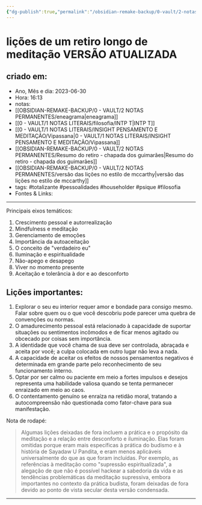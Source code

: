 ```yaml
---
{"dg-publish":true,"permalink":"/obsidian-remake-backup/0-vault/2-notas-permanentes/licoes-de-um-retiro-longo-de-meditacao-versao-atualizada/","tags":["permanente","totalizante","pessoalidades","householder","psique","filosofia"],"dgHomeLink":true,"dgShowLocalGraph":true,"dgShowFileTree":true,"dgEnableSearch":true,"noteIcon":""}
---
```


# lições de um retiro longo de meditação VERSÃO ATUALIZADA

## criado em: 
-  Ano, Mês e dia: 2023-06-30
- Hora: 16:13
- notas: 
- [[OBSIDIAN-REMAKE-BACKUP/0 - VAULT/2 NOTAS PERMANENTES/eneagrama\|eneagrama]]
- [[0 - VAULT/1 NOTAS LITERAIS/filosofia/INTP T\|INTP T]]
- [[0 - VAULT/1 NOTAS LITERAIS/INSIGHT PENSAMENTO E MEDITAÇÃO/Vipassana\|0 - VAULT/1 NOTAS LITERAIS/INSIGHT PENSAMENTO E MEDITAÇÃO/Vipassana]]
- [[OBSIDIAN-REMAKE-BACKUP/0 - VAULT/2 NOTAS PERMANENTES/Resumo do retiro - chapada dos guimarães\|Resumo do retiro - chapada dos guimarães]]
- [[OBSIDIAN-REMAKE-BACKUP/0 - VAULT/2 NOTAS PERMANENTES/versão das lições no estilo de mccarthy\|versão das lições no estilo de mccarthy]]
- tags: #totalizante #pessoalidades #householder #psique #filosofia 
- Fontes & Links: 
---

Principais eixos temáticos: 
1. Crescimento pessoal e autorrealização
2. Mindfulness e meditação
3. Gerenciamento de emoções 
4. Importância da autoaceitação
5. O conceito de "verdadeiro eu"
6. Iluminação e espiritualidade
7. Não-apego e desapego
8. Viver no momento presente
9. Aceitação e tolerância à dor e ao desconforto

## Lições importantes:

1. Explorar o seu eu interior requer amor e bondade para consigo mesmo. Falar sobre quem ou o que você descobriu pode parecer uma quebra de convenções ou normas.
2. O amadurecimento pessoal está relacionado à capacidade de suportar situações ou sentimentos incômodos e de ficar menos agitado ou obcecado por coisas sem importância.
3. A identidade que você chama de sua deve ser controlada, abraçada e aceita por você; a culpa colocada em outro lugar não leva a nada.
5. A capacidade de aceitar os efeitos de nossos pensamentos negativos é determinada em grande parte pelo reconhecimento de seu funcionamento interno.
6. Optar por ser calmo ou paciente em meio a fortes impulsos e desejos representa uma habilidade valiosa quando se tenta permanecer enraizado em meio ao caos.
7. O contentamento genuíno se enraíza na retidão moral, tratando a autocompreensão não questionada como fator-chave para sua manifestação. 

Nota de rodapé:
> Algumas lições deixadas de fora incluem a prática e o propósito da meditação e a relação entre desconforto e iluminação. Elas foram omitidas porque eram mais específicas à prática do budismo e à história de Sayadaw U Pandita, e eram menos aplicáveis universalmente do que as que foram incluídas. Por exemplo, as referências à meditação como "supressão espiritualizada", a alegação de que não é possível hackear a sabedoria da vida e as tendências problemáticas da meditação supressiva, embora importantes no contexto da prática budista, foram deixadas de fora devido ao ponto de vista secular desta versão condensada.

---

